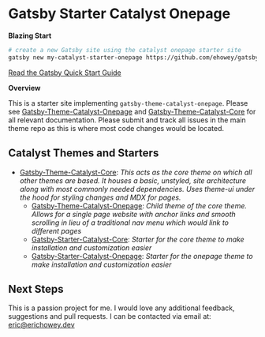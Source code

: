 # Gatsby Starter Catalyst Onepage

**Blazing Start**
```sh
# create a new Gatsby site using the catalyst onepage starter site
gatsby new my-catalyst-starter-onepage https://github.com/ehowey/gatsby-starter-catalyst-onepage
```
[Read the Gatsby Quick Start Guide](https://www.gatsbyjs.org/docs/quick-start)

**Overview**

This is a starter site implementing `gatsby-theme-catalyst-onepage`. Please see [Gatsby-Theme-Catalyst-Onepage](https://github.com/ehowey/gatsby-theme-catalyst-onepage) and [Gatsby-Theme-Catalyst-Core](https://github.com/ehowey/gatsby-theme-catalyst-core) for all relevant documentation. Please submit and track all issues in the main theme repo as this is where most code changes would be located.

## Catalyst Themes and Starters

* [Gatsby-Theme-Catalyst-Core](https://github.com/ehowey/gatsby-theme-catalyst-core): *This acts as the core theme on which all other themes are based. It houses a basic, unstyled, site architecture along with most commonly needed dependencies. Uses theme-ui under the hood for styling changes and MDX for pages.*
  * [Gatsby-Theme-Catalyst-Onepage](https://github.com/ehowey/gatsby-theme-catalyst-onepage): *Child theme of the core theme. Allows for a single page website with anchor links and smooth scrolling in lieu of a traditional nav menu which would link to different pages*
  * [Gatsby-Starter-Catalyst-Core](https://github.com/ehowey/gatsby-starter-catalyst-core): *Starter for the core theme to make installation and customization easier*
  * [Gatsby-Starter-Catalyst-Onepage](https://github.com/ehowey/gatsby-starter-catalyst-onepage): *Starter for the onepage theme to make installation and customization easier*

## Next Steps

This is a passion project for me.  I would love any additional feedback, suggestions and pull requests.  I can be contacted via email at: <eric@erichowey.dev>
